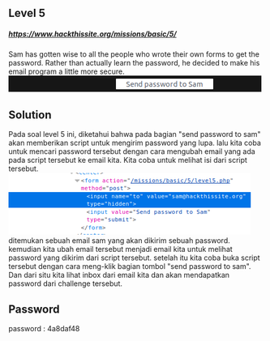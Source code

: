 ## Level 5
##### https://www.hackthissite.org/missions/basic/5/
Sam has gotten wise to all the people who wrote their own forms to get the password. Rather than actually learn the password, he decided to make his email program a little more secure.
![Screenshot](https://github.com/helmidhamara/write-up-hackthissite-2018/blob/master/basic%20missions/level%204/Screenshot%20from%202018-06-05%2020-54-35.png)

## Solution
Pada soal level 5 ini, diketahui bahwa pada bagian "send password to sam" akan memberikan script untuk mengirim password yang lupa. lalu kita coba untuk mencari password tersebut dengan cara mengubah email yang ada pada script tersebut ke email kita. Kita coba untuk melihat isi dari script tersebut.
![Screenshot](https://github.com/helmidhamara/write-up-hackthissite-2018/blob/master/basic%20missions/level%205/Screenshot%20from%202018-06-05%2021-17-33.png)                              
ditemukan sebuah email sam yang akan dikirim sebuah password. kemudian kita ubah email tersebut menjadi email kita untuk melihat password yang dikirim dari script tersebut. setelah itu kita coba buka script tersebut dengan cara meng-klik bagian tombol "send password to sam". Dan dari situ kita lihat inbox dari email kita dan akan mendapatkan password dari challenge tersebut.

## Password
password : 4a8daf48
